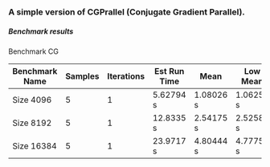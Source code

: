 ### A simple version of CGPrallel (Conjugate Gradient Parallel).

##### Benchmark results

Benchmark CG


| Benchmark Name | Samples | Iterations | Est Run Time | Mean       | Low Mean   | High Mean  | Std Dev    | Low Std Dev | High Std Dev |
|----------------|---------|------------|--------------|------------|------------|------------|------------|-------------|--------------|
| Size 4096      | 5       | 1          | 5.62794 s    | 1.08026 s  | 1.06254 s  | 1.09799 s  | 20.2326 ms | 14.8925 ms  | 24.59 ms     |
| Size 8192      | 5       | 1          | 12.8335 s    | 2.54175 s  | 2.52584 s  | 2.55684 s  | 18.3341 ms | 12.9385 ms  | 22.3103 ms   |
| Size 16384     | 5       | 1          | 23.9717 s    | 4.80444 s  | 4.77752 s  | 4.83314 s  | 33.2619 ms | 18.234 ms   | 46.2366 ms   |
